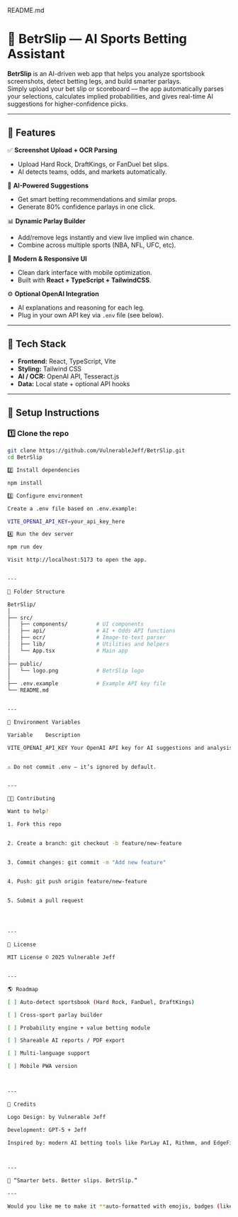 README.md

# 🧠 BetrSlip — AI Sports Betting Assistant

**BetrSlip** is an AI-driven web app that helps you analyze sportsbook screenshots, detect betting legs, and build smarter parlays.  
Simply upload your bet slip or scoreboard — the app automatically parses your selections, calculates implied probabilities, and gives real-time AI suggestions for higher-confidence picks.

---

## 🚀 Features

✅ **Screenshot Upload + OCR Parsing**  
- Upload Hard Rock, DraftKings, or FanDuel bet slips.  
- AI detects teams, odds, and markets automatically.  

🤖 **AI-Powered Suggestions**  
- Get smart betting recommendations and similar props.  
- Generate 80% confidence parlays in one click.

📊 **Dynamic Parlay Builder**  
- Add/remove legs instantly and view live implied win chance.  
- Combine across multiple sports (NBA, NFL, UFC, etc).

🎨 **Modern & Responsive UI**  
- Clean dark interface with mobile optimization.  
- Built with **React + TypeScript + TailwindCSS**.

⚙️ **Optional OpenAI Integration**  
- AI explanations and reasoning for each leg.  
- Plug in your own API key via `.env` file (see below).

---

## 🧩 Tech Stack

- **Frontend:** React, TypeScript, Vite  
- **Styling:** Tailwind CSS  
- **AI / OCR:** OpenAI API, Tesseract.js  
- **Data:** Local state + optional API hooks  

---

## 🧠 Setup Instructions

### 1️⃣ Clone the repo
```bash
git clone https://github.com/VulnerableJeff/BetrSlip.git
cd BetrSlip

2️⃣ Install dependencies

npm install

3️⃣ Configure environment

Create a .env file based on .env.example:

VITE_OPENAI_API_KEY=your_api_key_here

4️⃣ Run the dev server

npm run dev

Visit http://localhost:5173 to open the app.


---

🧰 Folder Structure

BetrSlip/
│
├── src/
│   ├── components/         # UI components
│   ├── api/                # AI + Odds API functions
│   ├── ocr/                # Image-to-text parser
│   ├── lib/                # Utilities and helpers
│   └── App.tsx             # Main app
│
├── public/
│   └── logo.png            # BetrSlip logo
│
├── .env.example            # Example API key file
└── README.md


---

🧤 Environment Variables

Variable	Description

VITE_OPENAI_API_KEY	Your OpenAI API key for AI suggestions and analysis


⚠️ Do not commit .env — it’s ignored by default.


---

🧑‍💻 Contributing

Want to help?

1. Fork this repo


2. Create a branch: git checkout -b feature/new-feature


3. Commit changes: git commit -m "Add new feature"


4. Push: git push origin feature/new-feature


5. Submit a pull request




---

📜 License

MIT License © 2025 Vulnerable Jeff


---

🌎 Roadmap

[ ] Auto-detect sportsbook (Hard Rock, FanDuel, DraftKings)

[ ] Cross-sport parlay builder

[ ] Probability engine + value betting module

[ ] Shareable AI reports / PDF export

[ ] Multi-language support

[ ] Mobile PWA version



---

💬 Credits

Logo Design: by Vulnerable Jeff

Development: GPT-5 + Jeff

Inspired by: modern AI betting tools like ParLay AI, Rithmm, and EdgeFinder.



---

🧠 “Smarter bets. Better slips. BetrSlip.”

---

Would you like me to make it **auto-formatted with emojis, badges (like “Built with React”, “Powered by OpenAI”), and dark mode screenshots** for a more polished GitHub landing page look?
